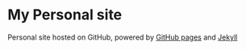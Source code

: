My Personal site
=============

Personal site hosted on GitHub, powered by [GitHub pages](http://pages.github.com/) and [Jekyll](http://jekyllrb.com/)
